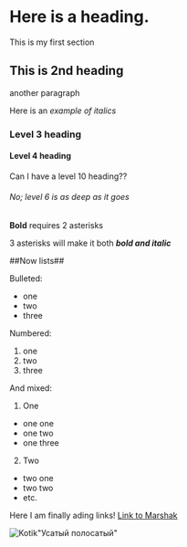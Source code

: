 # Here is a heading.

This is my first section

## This is 2nd heading

another paragraph

Here is an *example of italics*

### Level 3 heading

#### Level 4 heading

Can I have a level 10 heading??

###### No; level 6 is as deep as it goes

**Bold** requires 2 asterisks

3 asterisks will make it both ***bold and italic***

##Now lists##

Bulleted:
- one
- two
- three

Numbered: 
1. one
2. two
3. three

And mixed:
1. One
- one one
- one two
- one three
2. Two
- two one
- two two
- etc. 

Here I am finally ading links! [Link to Marshak](http://s-marshak.ru/illustr/lebedev/lebedev11.htm)

![Kotik](https://melik-pashaev.ru/wp-content/uploads/2021/11/usat_polosat_cover-1.jpg)"Усатый полосатый"